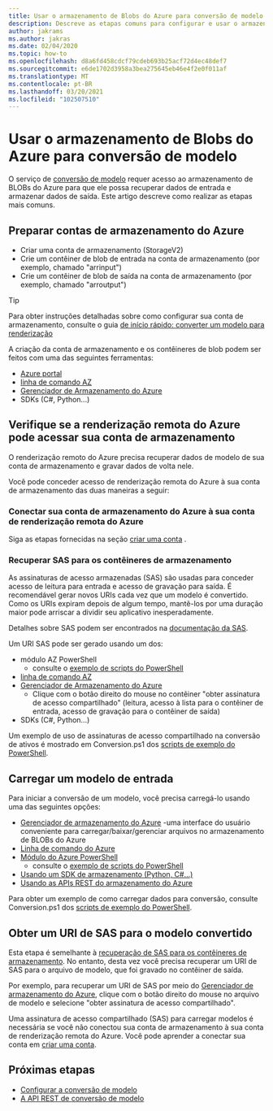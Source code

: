 ```yaml
---
title: Usar o armazenamento de Blobs do Azure para conversão de modelo
description: Descreve as etapas comuns para configurar e usar o armazenamento de BLOBs para conversão de modelo.
author: jakrams
ms.author: jakras
ms.date: 02/04/2020
ms.topic: how-to
ms.openlocfilehash: d8a6fd458cdcf79cdeb693b25acf72d4ec48def7
ms.sourcegitcommit: e6de1702d3958a3bea275645eb46e4f2e0f011af
ms.translationtype: MT
ms.contentlocale: pt-BR
ms.lasthandoff: 03/20/2021
ms.locfileid: "102507510"
---
```

# <a name="use-azure-blob-storage-for-model-conversion"></a>Usar o armazenamento de Blobs do Azure para conversão de modelo

O serviço de [conversão de modelo](model-conversion.md) requer acesso ao armazenamento de BLOBs do Azure para que ele possa recuperar dados de entrada e armazenar dados de saída. Este artigo descreve como realizar as etapas mais comuns.

## <a name="prepare-azure-storage-accounts"></a>Preparar contas de armazenamento do Azure

- Criar uma conta de armazenamento (StorageV2)
- Crie um contêiner de blob de entrada na conta de armazenamento (por exemplo, chamado "arrinput")
- Crie um contêiner de blob de saída na conta de armazenamento (por exemplo, chamado "arroutput")

> [!TIP]
> Para obter instruções detalhadas sobre como configurar sua conta de armazenamento, consulte o guia [de início rápido: converter um modelo para renderização](../../quickstarts/convert-model.md)

A criação da conta de armazenamento e os contêineres de blob podem ser feitos com uma das seguintes ferramentas:

- [Azure portal](https://portal.azure.com)
- [linha de comando AZ](/cli/azure/install-azure-cli)
- [Gerenciador de Armazenamento do Azure](https://azure.microsoft.com/features/storage-explorer/)
- SDKs (C#, Python...)

## <a name="ensure-azure-remote-rendering-can-access-your-storage-account"></a>Verifique se a renderização remota do Azure pode acessar sua conta de armazenamento

O renderização remoto do Azure precisa recuperar dados de modelo de sua conta de armazenamento e gravar dados de volta nele.

Você pode conceder acesso de renderização remota do Azure à sua conta de armazenamento das duas maneiras a seguir:

### <a name="connect-your-azure-storage-account-with-your-azure-remote-rendering-account"></a>Conectar sua conta de armazenamento do Azure à sua conta de renderização remota do Azure

Siga as etapas fornecidas na seção [criar uma conta](../create-an-account.md#link-storage-accounts) .

### <a name="retrieve-sas-for-the-storage-containers"></a>Recuperar SAS para os contêineres de armazenamento

As assinaturas de acesso armazenadas (SAS) são usadas para conceder acesso de leitura para entrada e acesso de gravação para saída. É recomendável gerar novos URIs cada vez que um modelo é convertido. Como os URIs expiram depois de algum tempo, mantê-los por uma duração maior pode arriscar a dividir seu aplicativo inesperadamente.

Detalhes sobre SAS podem ser encontrados na [documentação da SAS](../../../storage/common/storage-sas-overview.md).

Um URI SAS pode ser gerado usando um dos:

- módulo AZ PowerShell
  - consulte o [exemplo de scripts do PowerShell](../../samples/powershell-example-scripts.md)
- [linha de comando AZ](/cli/azure/install-azure-cli)
- [Gerenciador de Armazenamento do Azure](https://azure.microsoft.com/features/storage-explorer/)
  - Clique com o botão direito do mouse no contêiner "obter assinatura de acesso compartilhado" (leitura, acesso à lista para o contêiner de entrada, acesso de gravação para o contêiner de saída)
- SDKs (C#, Python...)

Um exemplo de uso de assinaturas de acesso compartilhado na conversão de ativos é mostrado em Conversion.ps1 dos [scripts de exemplo do PowerShell](../../samples/powershell-example-scripts.md#script-conversionps1).

## <a name="upload-an-input-model"></a>Carregar um modelo de entrada

Para iniciar a conversão de um modelo, você precisa carregá-lo usando uma das seguintes opções:

- [Gerenciador de armazenamento do Azure](https://azure.microsoft.com/features/storage-explorer/) -uma interface do usuário conveniente para carregar/baixar/gerenciar arquivos no armazenamento de BLOBs do Azure
- [Linha de comando do Azure](../../../storage/blobs/storage-quickstart-blobs-cli.md)
- [Módulo do Azure PowerShell](/powershell/azure/install-az-ps)
  - consulte o [exemplo de scripts do PowerShell](../../samples/powershell-example-scripts.md)
- [Usando um SDK de armazenamento (Python, C#...)](../../../storage/index.yml)
- [Usando as APIs REST do armazenamento do Azure](/rest/api/storageservices/blob-service-rest-api)

Para obter um exemplo de como carregar dados para conversão, consulte Conversion.ps1 dos [scripts de exemplo do PowerShell](../../samples/powershell-example-scripts.md#script-conversionps1).

## <a name="get-a-sas-uri-for-the-converted-model"></a>Obter um URI de SAS para o modelo convertido

Esta etapa é semelhante à [recuperação de SAS para os contêineres de armazenamento](#retrieve-sas-for-the-storage-containers). No entanto, desta vez você precisa recuperar um URI de SAS para o arquivo de modelo, que foi gravado no contêiner de saída.

Por exemplo, para recuperar um URI de SAS por meio do [Gerenciador de armazenamento do Azure](https://azure.microsoft.com/features/storage-explorer/), clique com o botão direito do mouse no arquivo de modelo e selecione "obter assinatura de acesso compartilhado".

Uma assinatura de acesso compartilhado (SAS) para carregar modelos é necessária se você não conectou sua conta de armazenamento à sua conta de renderização remota do Azure. Você pode aprender a conectar sua conta em [criar uma conta](../create-an-account.md#link-storage-accounts).

## <a name="next-steps"></a>Próximas etapas

- [Configurar a conversão de modelo](configure-model-conversion.md)
- [A API REST de conversão de modelo](conversion-rest-api.md)
